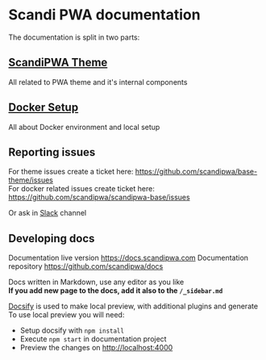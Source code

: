 # Scandi PWA documentation

The documentation is split in two parts:

## [ScandiPWA Theme](/theme/01-Project)
All related to PWA theme and it's internal components
## [Docker Setup](/docker/01-how-to-start)
All about Docker environment and local setup

## Reporting issues

For theme issues create a ticket here: <https://github.com/scandipwa/base-theme/issues>  
For docker related issues create ticket here: <https://github.com/scandipwa/scandipwa-base/issues>  

Or ask in [Slack](https://scandipwa.com/#subscribe-slack) channel

## Developing docs

Documentation live version <https://docs.scandipwa.com>
Documentation repository <https://github.com/scandipwa/docs>

Docs written in Markdown, use any editor as you like  
**If you add new page to the docs, add it also to the `/_sidebar.md`**

[Docsify](https://docsify.js.org/#/?id=docsify) is used to make local preview, with additional plugins and generate  
To use local preview you will need:

*   Setup docsify with `npm install`
*   Execute `npm start` in documentation project
*   Preview the changes on [http://localhost:4000](http://localhost:4000)

